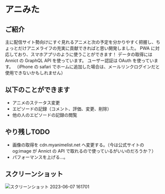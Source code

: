 # アニみた

## ご紹介
主に配信サイト勢向けにすぐ見れるアニメと次の予定を分かりやすく把握し、ちょっとだけアニメライフの充実に貢献できればと思い開発しました。
PWA に対応しており、スマホアプリのように使うことができます！
データの取得には Annict の GraphQL API を使っています。
ユーザー認証は OAuth を使っています。
（iPhone の safari でホームに追加した場合は、メールリンクログインだと使用できないかもしれません）

## 以下のことができます
- アニメのステータス変更
- エピソードの記録（コメント、評価、変更、削除）
- 他の人のエピソードの記録の閲覧

## やり残しTODO
- 画像の取得を cdn.myanimelist.net へ変更する。（今は公式サイトの og:image が Annict の API で取れるので使っているがいいのだろうか？）
- パフォーマンスを上げる…。

## スクリーンショット
![スクリーンショット 2023-06-07 161701](https://github.com/mhkkr/animita/assets/5414631/4e3546fc-6b99-4e3b-ab83-5c70d1a89a70)
